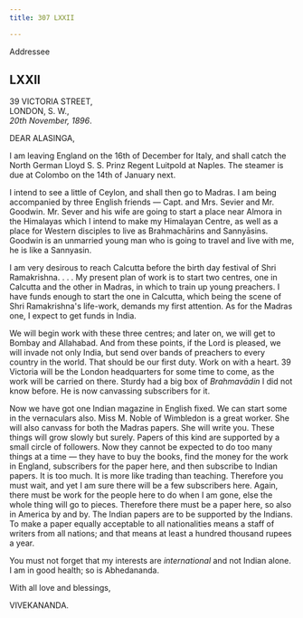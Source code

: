 ```yaml
---
title: 307 LXXII

---
```

  

  
 Addressee

## LXXII

39 VICTORIA STREET,  
LONDON, S. W.,  
*20th November, 1896*.

DEAR ALASINGA,

I am leaving England on the 16th of December for Italy, and shall catch
the North German Lloyd S. S. Prinz Regent Luitpold at Naples. The
steamer is due at Colombo on the 14th of January next.

I intend to see a little of Ceylon, and shall then go to Madras. I am
being accompanied by three English friends — Capt. and Mrs. Sevier and
Mr. Goodwin. Mr. Sever and his wife are going to start a place near
Almora in the Himalayas which I intend to make my Himalayan Centre, as
well as a place for Western disciples to live as Brahmachārins and
Sannyāsins. Goodwin is an unmarried young man who is going to travel and
live with me, he is like a Sannyasin.

I am very desirous to reach Calcutta before the birth day festival of
Shri Ramakrishna. . . . My present plan of work is to start two centres,
one in Calcutta and the other in Madras, in which to train up young
preachers. I have funds enough to start the one in Calcutta, which being
the scene of Shri Ramakrishna's life-work, demands my first attention.
As for the Madras one, I expect to get funds in India.

We will begin work with these three centres; and later on, we will get
to Bombay and Allahabad. And from these points, if the Lord is pleased,
we will invade not only India, but send over bands of preachers to every
country in the world. That should be our first duty. Work on with a
heart. 39 Victoria will be the London headquarters for some time to
come, as the work will be carried on there. Sturdy had a big box of
*Brahmavādin* I did not know before. He is now canvassing subscribers
for it.

Now we have got one Indian magazine in English fixed. We can start some
in the vernaculars also. Miss M. Noble of Wimbledon is a great worker.
She will also canvass for both the Madras papers. She will write you.
These things will grow slowly but surely. Papers of this kind are
supported by a small circle of followers. Now they cannot be expected to
do too many things at a time — they have to buy the books, find the
money for the work in England, subscribers for the paper here, and then
subscribe to Indian papers. It is too much. It is more like trading than
teaching. Therefore you must wait, and yet I am sure there will be a few
subscribers here. Again, there must be work for the people here to do
when I am gone, else the whole thing will go to pieces. Therefore there
must be a paper here, so also in America by and by. The Indian papers
are to be supported by the Indians. To make a paper equally acceptable
to all nationalities means a staff of writers from all nations; and that
means at least a hundred thousand rupees a year.

You must not forget that my interests are *international* and not Indian
alone. I am in good health; so is Abhedananda.

With all love and blessings,

VIVEKANANDA.